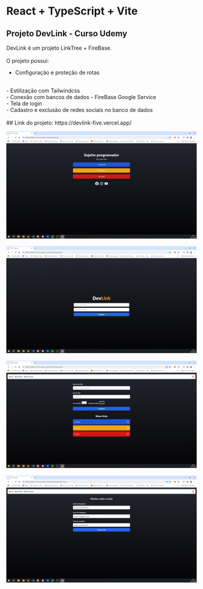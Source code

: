 # React + TypeScript + Vite

## Projeto DevLink - Curso Udemy
DevLink é um projeto LinkTree + FireBase.
<br>
<br>
O projeto possui:
<br>
- Configuração e proteção de rotas
<br>
- Estilização com Tailwindcss
<br>
- Conexão com bancos de dados - FireBase Google Service
<br>
- Tela de login
<br>
- Cadastro e exclusão de redes sociais no banco de dados
<br>
<br>
## Link do projeto: https://devlink-five.vercel.app/


![TelaLinkTree](./src/assets/Tela%20link%20tree.PNG)
<br>
<br>
![TelaDeLogin](./src/assets/Tela%20de%20login%20link%20tree.PNG)
<br>
<br>
![TelaDeCadastro](./src/assets/Tela%20de%20cadastro%20dos%20links.PNG)
<br>
<br>
![TelaRedesSociais](./src/assets/Tela%20redes%20sociais.PNG)
